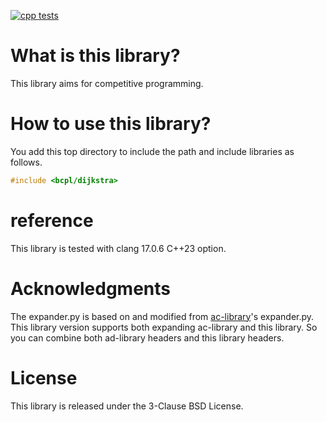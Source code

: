 [![cpp tests](https://github.com/byplayer/byplayer_cp_library/actions/workflows/ci-cpp.yml/badge.svg?branch=main)](https://github.com/byplayer/byplayer_cp_library/actions/workflows/ci-cpp.yml)

# What is this library?

This library aims for competitive programming.

# How to use this library?

You add this top directory to include the path and include libraries as follows.

```c++
#include <bcpl/dijkstra>
```

# reference

This library is tested with clang 17.0.6 C++23 option.

# Acknowledgments

The expander.py is based on and modified from [ac-library](https://github.com/atcoder/ac-library)'s
expander.py.
This library version supports both expanding ac-library and this library. So you can combine
both ad-library headers and
this library headers.

# License

This library is released under the 3-Clause BSD License.
